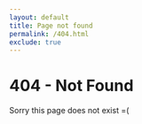 ```yaml
---
layout: default
title: Page not found
permalink: /404.html
exclude: true
---
```

<h1>404 - Not Found</h1>
<p>Sorry this page does not exist =(</p>